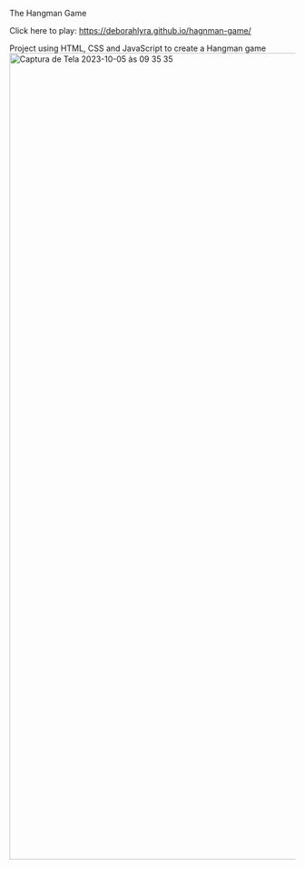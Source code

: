 The Hangman Game

Click here to play:  https://deborahlyra.github.io/hagnman-game/

Project using HTML, CSS and JavaScript to create a Hangman game
<img width="1421" alt="Captura de Tela 2023-10-05 às 09 35 35" src="https://github.com/DeborahLyra/hagnman-game/assets/112579301/22e4a200-8cbe-4358-b42f-912026c44233">
